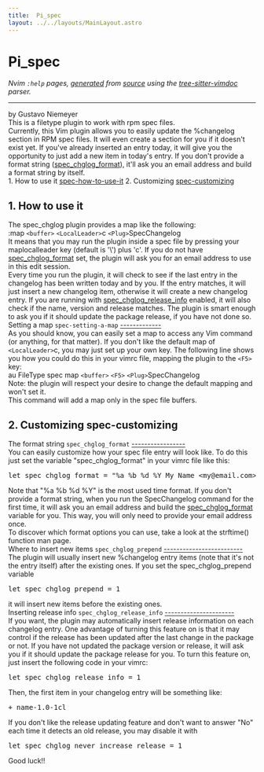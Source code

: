 ```yaml
---
title:  Pi_spec
layout: ../../layouts/MainLayout.astro
---
```


  <a name="pi_spec.txt"></a><a name="spec-how-to-use-it"></a><h1> Pi_spec</h1>
  <p>
    <i>
    Nvim <code>:help</code> pages, <a href="https://github.com/neovim/neovim/blob/master/scripts/gen_help_html.lua">generated</a>
    from <a href="https://github.com/neovim/neovim/blob/master/runtime/doc/pi_spec.txt">source</a>
    using the <a href="https://github.com/neovim/tree-sitter-vimdoc">tree-sitter-vimdoc</a> parser.
    </i>
  </p>
  <hr>
  <div class="old-help-para"><div class="help-column_heading">by Gustavo Niemeyer</div></div>
<div class="old-help-para">This is a filetype plugin to work with rpm spec files.</div>
<div class="old-help-para">Currently, this Vim plugin allows you to easily update the %changelog
section in RPM spec files.  It will even create a section for you if it
doesn't exist yet.  If you've already inserted an entry today, it will
give you the opportunity to just add a new item in today's entry.  If you
don't provide a format string (<a href="pi_spec.html#spec_chglog_format">spec_chglog_format</a>), it'll ask you an
email address and build a format string by itself.</div>
<div class="old-help-para">1. How to use it	<a href="pi_spec.html#spec-how-to-use-it">spec-how-to-use-it</a>
2. Customizing		<a href="pi_spec.html#spec-customizing">spec-customizing</a></div>
<div class="old-help-para"><h2 class="help-heading">1. How to use it</h2></div>
<div class="old-help-para">The spec_chglog plugin provides a map like the following:</div>
<div class="old-help-para">	:map <code>&lt;buffer&gt;</code> <code>&lt;LocalLeader&gt;</code>c <code>&lt;Plug&gt;</code>SpecChangelog</div>
<div class="old-help-para">It means that you may run the plugin inside a spec file by pressing
your maplocalleader key (default is '\') plus 'c'.  If you do not have
<a href="pi_spec.html#spec_chglog_format">spec_chglog_format</a> set, the plugin will ask you for an email address
to use in this edit session.</div>
<div class="old-help-para">Every time you run the plugin, it will check to see if the last entry in the
changelog has been written today and by you.  If the entry matches, it will
just insert a new changelog item, otherwise it will create a new changelog
entry.  If you are running with <a href="pi_spec.html#spec_chglog_release_info">spec_chglog_release_info</a> enabled, it will
also check if the name, version and release matches.  The plugin is smart
enough to ask you if it should update the package release, if you have not
done so.</div>
<div class="old-help-para">Setting a map					<a name="spec-setting-a-map"></a><code class="help-tag-right">spec-setting-a-map</code>
<a class="parse-error" target="_blank" title="Report bug... (parse error)" href="https://github.com/neovim/tree-sitter-vimdoc/issues/new?labels=bug&amp;title=parse+error%3A+pi_spec.txt+&amp;body=Found+%60tree-sitter-vimdoc%60+parse+error+at%3A+https://neovim.io/doc/user/pi_spec.html%0D%0DContext%3A%0D%0D%60%60%60%0Ddone%20so.%0A%0ASetting%20a%20map%09%09%09%09%09%2Aspec-setting-a-map%2A%0A-------------%0A%0AAs%20you%20should%20know%2C%20you%20can%20easily%20set%20a%20map%20to%20access%20any%20Vim%20command%20(or%0Aanything%2C%20for%20that%20matter).%20%20If%20you%20don't%20like%20the%20default%20map%20of%0A%3CLocalLeader%3Ec%2C%20you%20may%20just%20set%20up%20your%20own%20key.%20%20The%20following%20line%0D%60%60%60">-------------</a></div>
<div class="old-help-para">As you should know, you can easily set a map to access any Vim command (or
anything, for that matter).  If you don't like the default map of
<code>&lt;LocalLeader&gt;</code>c, you may just set up your own key.  The following line
shows you how you could do this in your vimrc file, mapping the plugin to
the <code>&lt;F5&gt;</code> key:</div>
<div class="old-help-para">	au FileType spec map <code>&lt;buffer&gt;</code> <code>&lt;F5&gt;</code> <code>&lt;Plug&gt;</code>SpecChangelog</div>
<div class="old-help-para">Note: the plugin will respect your desire to change the default mapping
      and won't set it.</div>
<div class="old-help-para">This command will add a map only in the spec file buffers.</div>
<div class="old-help-para"><h2 class="help-heading">2. Customizing<span class="help-heading-tags">					<a name="spec-customizing"></a><span class="help-tag">spec-customizing</span></span></h2></div>
<div class="old-help-para">The format string				<a name="spec_chglog_format"></a><code class="help-tag-right">spec_chglog_format</code>
<a class="parse-error" target="_blank" title="Report bug... (parse error)" href="https://github.com/neovim/tree-sitter-vimdoc/issues/new?labels=bug&amp;title=parse+error%3A+pi_spec.txt+&amp;body=Found+%60tree-sitter-vimdoc%60+parse+error+at%3A+https://neovim.io/doc/user/pi_spec.html%0D%0DContext%3A%0D%0D%60%60%60%0D2.%20Customizing%09%09%09%09%09%2Aspec-customizing%2A%0A%0AThe%20format%20string%09%09%09%09%2Aspec_chglog_format%2A%0A-----------------%0A%0AYou%20can%20easily%20customize%20how%20your%20spec%20file%20entry%20will%20look%20like.%20%20To%20do%0Athis%20just%20set%20the%20variable%20%22spec_chglog_format%22%20in%20your%20vimrc%20file%20like%0Athis%3A%20%3E%0D%60%60%60">-----------------</a></div>
<div class="old-help-para">You can easily customize how your spec file entry will look like.  To do
this just set the variable "spec_chglog_format" in your vimrc file like
this:<pre>let spec_chglog_format = "%a %b %d %Y My Name &lt;my@email.com&gt;"</pre>
Note that "%a %b %d %Y" is the most used time format.  If you don't provide
a format string, when you run the SpecChangelog command for the first
time, it will ask you an email address and build the <a href="pi_spec.html#spec_chglog_format">spec_chglog_format</a>
variable for you.  This way, you will only need to provide your email
address once.</div>
<div class="old-help-para">To discover which format options you can use, take a look at the strftime()
function man page.</div>
<div class="old-help-para">Where to insert new items			<a name="spec_chglog_prepend"></a><code class="help-tag-right">spec_chglog_prepend</code>
<a class="parse-error" target="_blank" title="Report bug... (parse error)" href="https://github.com/neovim/tree-sitter-vimdoc/issues/new?labels=bug&amp;title=parse+error%3A+pi_spec.txt+&amp;body=Found+%60tree-sitter-vimdoc%60+parse+error+at%3A+https://neovim.io/doc/user/pi_spec.html%0D%0DContext%3A%0D%0D%60%60%60%0Dfunction%20man%20page.%0A%0AWhere%20to%20insert%20new%20items%09%09%09%2Aspec_chglog_prepend%2A%0A-------------------------%0A%0AThe%20plugin%20will%20usually%20insert%20new%20%25changelog%20entry%20items%20(note%20that%20it's%0Anot%20the%20entry%20itself)%20after%20the%20existing%20ones.%20%20If%20you%20set%20the%0Aspec_chglog_prepend%20variable%20%3E%0D%60%60%60">-------------------------</a></div>
<div class="old-help-para">The plugin will usually insert new %changelog entry items (note that it's
not the entry itself) after the existing ones.  If you set the
spec_chglog_prepend variable<pre>let spec_chglog_prepend = 1</pre>
it will insert new items before the existing ones.</div>
<div class="old-help-para">Inserting release info				<a name="spec_chglog_release_info"></a><code class="help-tag-right">spec_chglog_release_info</code>
<a class="parse-error" target="_blank" title="Report bug... (parse error)" href="https://github.com/neovim/tree-sitter-vimdoc/issues/new?labels=bug&amp;title=parse+error%3A+pi_spec.txt+&amp;body=Found+%60tree-sitter-vimdoc%60+parse+error+at%3A+https://neovim.io/doc/user/pi_spec.html%0D%0DContext%3A%0D%0D%60%60%60%0Dit%20will%20insert%20new%20items%20before%20the%20existing%20ones.%0A%0AInserting%20release%20info%09%09%09%09%2Aspec_chglog_release_info%2A%0A----------------------%0A%0AIf%20you%20want%2C%20the%20plugin%20may%20automatically%20insert%20release%20information%0Aon%20each%20changelog%20entry.%20%20One%20advantage%20of%20turning%20this%20feature%20on%20is%0Athat%20it%20may%20control%20if%20the%20release%20has%20been%20updated%20after%20the%20last%0D%60%60%60">----------------------</a></div>
<div class="old-help-para">If you want, the plugin may automatically insert release information
on each changelog entry.  One advantage of turning this feature on is
that it may control if the release has been updated after the last
change in the package or not.  If you have not updated the package
version or release, it will ask you if it should update the package
release for you.  To turn this feature on, just insert the following
code in your vimrc:<pre>let spec_chglog_release_info = 1</pre>
Then, the first item in your changelog entry will be something like:<pre>+ name-1.0-1cl</pre>
If you don't like the release updating feature and don't want to answer
"No" each time it detects an old release, you may disable it with<pre>let spec_chglog_never_increase_release = 1</pre>
Good luck!!</div>

  
  